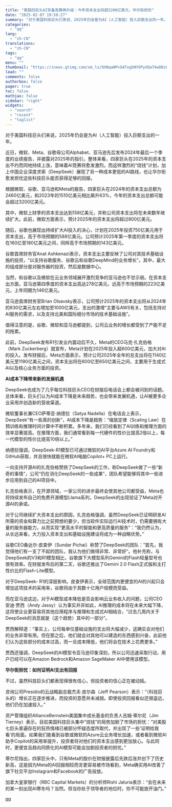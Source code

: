 ```yaml
---
title: "美股四巨头AI军备竞赛再升级：今年资本支出将超3200亿美元，华尔街担忧"
date: "2025-02-07 19:50:27"
summary: "对于美国科技巨头们来说，2025年仍会是为AI（人工智能）投入巨额支出的一年。近日，微软、Meta、..."
categories:
  - "qq"
lang:
  - "zh-CN"
translations:
  - "zh-CN"
tags:
  - "qq"
menu: ""
thumbnail: "https://inews.gtimg.com/om_ls/OXNqaWPvGATogbNYOPyXQaT4wDBzL9hYJTwkzeDlfKXfMAA_640360/0"
lead: ""
comments: false
authorbox: false
pager: true
toc: false
mathjax: false
sidebar: "right"
widgets:
  - "search"
  - "recent"
  - "taglist"
---
```


对于美国科技巨头们来说，2025年仍会是为AI（人工智能）投入巨额支出的一年。

近日，微软、Meta、谷歌母公司Alphabet、亚马逊先后发布2024年最后一个季度的业绩报告，并披露对2025年的指引。整体来看，四家巨头在2025年的资本支出不约而同地持续上涨，意味着AI竞赛将愈发激烈。而这样激烈的“烧钱”计划，加上中国企业深度求索（DeepSeek）展现了另一种成本更低的AI路线，也让华尔街愈发担忧这些科技巨头能否获得足够的回报。

根据微软、谷歌、亚马逊和Meta的报告，四家巨头在2024年的资本支出总额为2460亿美元，和2023年的1510亿美元相比飙升63%，今年的资本支出总额可能会超过3200亿美元。

其中，微软上财季的资本支出达到158亿美元，并称公司资本支出将在未来数年继续扩大。此前，微软方面表示，预计2025年的资本支出将超过800亿美元。

随后，谷歌也展现出持续扩大AI投入的决心，计划在2025年投资750亿美元用于资本支出，高于市场预期的588亿美元。公司预计2025年第一季度的资本支出将在160亿至180亿美元之间，同样高于市场预期的143亿美元。

谷歌首席财务官Anat Ashkenazi表示，资本支出主要反映了公司对其技术基础设施的投资，“以支持谷歌服务、谷歌云和谷歌DeepMind的业务增长”。其中，最大的组成部分是对服务器的投资，然后是数据中心。

当然，和谷歌以及微软在云业务领域展开激烈竞争的亚马逊也不甘示弱。在资本支出方面，亚马逊第四季度的资本支出高达278亿美元，远高于市场预期的223亿美元，上年同期为146亿美元。

亚马逊首席财务官Brian Olsavsky表示，公司预计2025年的资本支出将从2024年的830亿美元左右增加至1000亿美元，支出的激增“主要与AWS有关，包括支持对AI服务的需求，以及支持北美和国际细分市场的技术基础设施”。

值得注意的是，谷歌、微软和亚马逊都提到，公司云业务的增长都受到了产能不足的拖累。

此前，DeepSeek发布R1引发业内震动后不久，Meta的CEO马克·扎克伯格（Mark Zuckerberg）就宣布，Meta计划在2025年投入超600亿美元，加大对AI的投入。发布财报后，Meta方面表示，预计公司2025年全年的总支出将在1140亿美元至1190亿美元之间，资本支出将在600亿至650亿美元之间，主要用于生成式AI以及核心业务方面的投资。

**AI成本下降带来新的发展机遇**

DeepSeek也成为了几乎每位科技巨头CEO在财报后电话会上都会被问到的话题。总体来看，巨头们认为AI成本下降是未来趋势，也会带来发展机遇，让AI被更多企业采用并创造新的营收渠道。

微软董事长兼CEO萨蒂亚·纳德拉（Satya Nadella）在电话会上表示，DeepSeek“有一些真的创新”，AI成本下降是趋势：“缩放定律（Scaling Law）在预训练和推理时间计算中不断积累。多年来，我们已经看到了AI训练和推理方面的效率显著提高。在推理方面，我们通常看到每一代硬件的性价比提高2倍以上，每一代模型的性价比提高10倍以上。”

纳德拉强调，DeepSeek-R1模型已可通过微软的AI平台Azure AI Foundry和GitHub获取，并且很快就能在微软AI电脑Copilot+ PC上运行。

一向支持开源AI的扎克伯格赞扬了DeepSeek的工作，称DeepSeek做了一些“新奇的事情”，公司“仍在消化DeepSeek的一些成果”，团队希望能够将其中一些进步应用到自己的AI项目中。

扎克伯格表示，在开源领域，一家公司的进步最终会使其他公司都受益，Meta也将持续发布自己的免费开源模型Llama系列，DeepSeek的出现验证了Meta对开源AI的承诺。

对于公司继续扩大资本支出的原因，扎克伯格强调，虽然DeepSeek已证明研发AI所需的资金和算力比之前预想的要少，但当软件实际运行AI技术时，仍需要拥有大量的服务器能力，从而实现“更高水平的智能和更高质量的服务”：“我仍然认为，从长远来看，大力投入资本支出和基础设施建设将成为一种战略优势。”

谷歌CEO桑达尔·皮查伊（Sundar Pichai）称赞了DeepSeek的团队：“首先，我觉得他们有一支了不起的团队，我认为他们做得非常、非常好”。他补充称，与DeepSeek的V3和R1模型相比，谷歌旗下大模型系列Gemini的Flash轻量型号也很有效率。在财报发布后的第二天，谷歌还推出了Gemini 2.0 Flash正式版和主打性价比的Flash-Lite模型。

对于DeepSeek- R1的深层影响，皮查伊表示，全球范围内更便宜的AI的兴起只会增加这项技术的采用率，谷歌将由于其数十亿用户规模而受益。

而在亚马逊这边，对于AI模型成本降低是否会影响云业务收入的问题，公司CEO安迪·贾西（Andy Jassy）认为事实并非如此，AI推理的成本将在未来大幅下降，这将使企业更容易将其他应用程序与推理和生成式AI相结合，“过去几周内关于DeepSeek的消息就是（这个趋势）其中的一部分”。

贾西解释道：“事实上，公司每单位基础设施的支出将大幅减少，这确实会对他们的业务非常有用。但在那之后，他们就会对其他可以建造的东西感到兴奋，此前他们认为这些部分的成本过高，而一旦成本降低，他们将会在技术上花费更多。”

贾西还强调，DeepSeek的AI模型令亚马逊印象深刻，所以公司迅速采取行动，用户已经可以在Amazon Bedrock和Amazon SageMaker AI中使用该模型。

**华尔街担忧：如何证明AI支出有回报**

不过，虽然科技巨头们都表现得很有信心，但投资者的信心正在被动摇。

咨询公司Presidio的云战略副总裁杰夫·皮尔森（Jeff Pearson）表示：“（科技巨头的）增长正在逐步推进，而投资的意愿并未减弱。即使投资回报看似还很遥远，他们仍在加速投入。”

资产管理组织AllianceBernstein美国集中成长基金的负责人吉姆·蒂尔尼（Jim Tierney）表示，目前美国科技巨头集中“烧钱”的局势加剧了市场的担忧：“对美股七巨头普遍存在的狂热情绪已被部分怀疑态度所取代，并出现了一些‘证明给我看’的局面。如果我们能看到谷歌或微软的Azure云业务增长加速，或者看到微软AI助手Copilot的采用率提升，投资者将对他们的资本支出感到更加放心。与此同时，更便宜且趋向同质化的AI模型可能会加剧投资者的担忧。”

蒂尔尼指出，四家巨头中，只有Meta的股价在财报披露后先跌后涨并创下了历史新高，这是因为Meta的AI回报相较而言更容易被市场看到，Meta确实用AI改善了旗下社交平台Instagram和Facebook的广告投放。

加拿大皇家银行（RBC Capital Markets）的分析师Rishi Jaluria表示：“会在未来的某一刻出现AI寒冬吗？当然。但当你处于领导者的地位时，你不可能放开油门。”

[qq](https://new.qq.com/rain/a/20250207A087A800)
